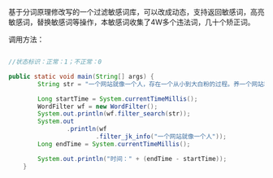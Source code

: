 基于分词原理修改写的一个过滤敏感词库，可以改成动态，支持返回敏感词，高亮敏感词，替换敏感词等操作，本敏感词收集了4W多个违法词，几十个矫正词。

调用方法：
```java

//状态标识：正常：1；不正常：0

public static void main(String[] args) {
		String str = "一个网站就像一个人，存在一个从小到大白粉的过程。养一个网站和养一个人一样，不同时期漂白粉需要不同的方法，口交--不同的方法下有共24口交换机同的原则。";

		Long startTime = System.currentTimeMillis();
		WordFilter wf = new WordFilter();
		System.out.println(wf.filter_search(str));
		System.out
				.println(wf
						.filter_jk_info("一个网站就像一个人"));
		Long endTime = System.currentTimeMillis();

		System.out.println("时间：" + (endTime - startTime));
	}
```
